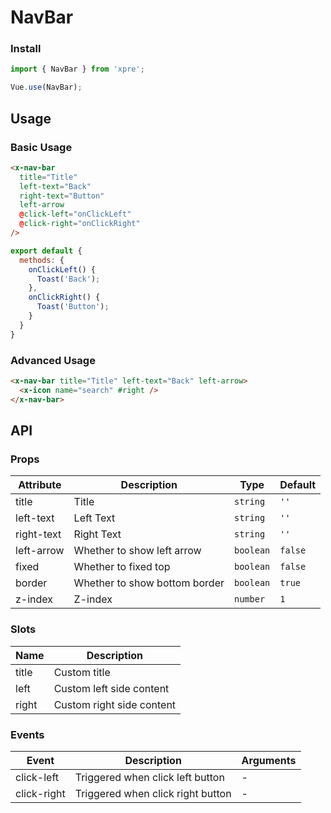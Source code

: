 # NavBar

### Install

``` javascript
import { NavBar } from 'xpre';

Vue.use(NavBar);
```

## Usage

### Basic Usage

```html
<x-nav-bar
  title="Title"
  left-text="Back"
  right-text="Button"
  left-arrow
  @click-left="onClickLeft"
  @click-right="onClickRight"
/>
```

```js
export default {
  methods: {
    onClickLeft() {
      Toast('Back');
    },
    onClickRight() {
      Toast('Button');
    }
  }
}
```

### Advanced Usage

```html
<x-nav-bar title="Title" left-text="Back" left-arrow>
  <x-icon name="search" #right />
</x-nav-bar>
```

## API

### Props

| Attribute | Description | Type | Default |
|------|------|------|------|
| title | Title | `string` | `''` |
| left-text | Left Text | `string` | `''` |
| right-text | Right Text | `string` | `''` |
| left-arrow | Whether to show left arrow | `boolean` | `false` |
| fixed | Whether to fixed top | `boolean` | `false` |
| border | Whether to show bottom border | `boolean` | `true` |
| z-index | Z-index | `number` | `1` |

### Slots

| Name | Description |
|------|------|
| title | Custom title |
| left | Custom left side content |
| right | Custom right side content |

### Events

| Event | Description | Arguments |
|------|------|------|
| click-left | Triggered when click left button | - |
| click-right | Triggered when click right button | - |
